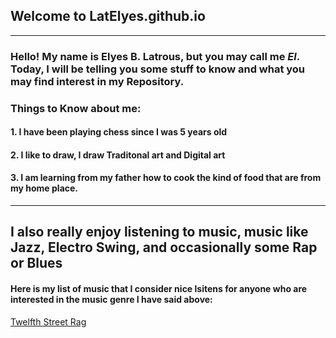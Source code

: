 ## **Welcome to LatElyes.github.io**
---
### Hello! My name is Elyes B. Latrous, but you may call me *El*. Today, I will be telling you some stuff to know and what you may find interest in my Repository.

### Things to Know about me:
#### 1. I have been playing chess since I was 5 years old
#### 2. I like to draw, I draw Traditonal art and Digital art
#### 3. I am learning from my father how to cook the kind of food that are from my home place.
---

## I also really enjoy listening to music, music like **Jazz**, **Electro Swing**, and occasionally some **Rap** or **Blues**
#### Here is my list of music that I consider nice lsitens for anyone who are interested in the music genre I have said above:

[Twelfth Street Rag](https://www.youtube.com/watch?v=aVmcMKSbY6M)
